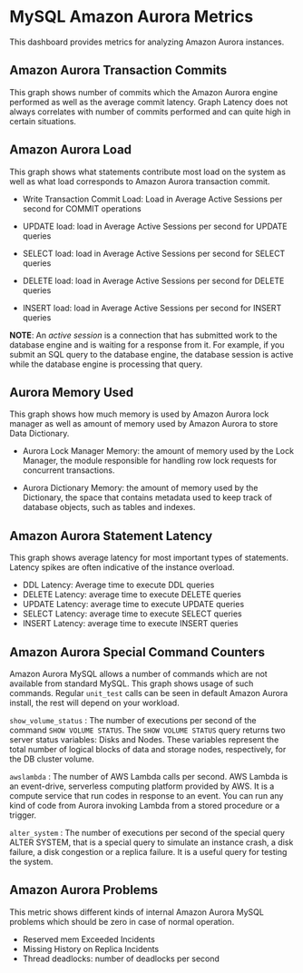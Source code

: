 # MySQL Amazon Aurora Metrics

This dashboard provides metrics for analyzing Amazon Aurora instances.

## Amazon Aurora Transaction Commits

This graph shows number of commits which the Amazon Aurora engine performed as
well as the average commit latency. Graph Latency does not always correlates
with number of commits performed and can quite high in certain situations.

## Amazon Aurora Load

This graph shows what statements contribute most load on the system as well
as what load corresponds to Amazon Aurora transaction commit.

* Write Transaction Commit Load: Load in Average Active Sessions per second for
COMMIT operations

* UPDATE load: load in Average Active Sessions per second for UPDATE queries
* SELECT load: load in Average Active Sessions per second for SELECT queries
* DELETE load: load in Average Active Sessions per second for DELETE queries
* INSERT load: load in Average Active Sessions per second for INSERT queries

**NOTE**: An *active session* is a connection that has submitted work to the
database engine and is waiting for a response from it. For example, if you
submit an SQL query to the database engine, the database session is active
while the database engine is processing that query.

## Aurora Memory Used

This graph shows how much memory is used by Amazon Aurora lock manager as well
as amount of memory used by Amazon Aurora to store Data Dictionary.

* Aurora Lock Manager Memory: the amount of memory used by the Lock Manager,
the module responsible for handling row lock requests for concurrent
transactions.

* Aurora Dictionary Memory: the amount of memory used by the Dictionary, the
space that contains metadata used to keep track of database objects, such as
tables and indexes.

## Amazon Aurora Statement Latency

This graph shows average latency for most important types of statements. Latency
spikes are often indicative of the instance overload.

* DDL Latency: Average time to execute DDL queries
* DELETE Latency: average time to execute DELETE queries
* UPDATE Latency: average time to execute UPDATE queries
* SELECT Latency: average time to execute SELECT queries
* INSERT Latency: average time to execute INSERT queries

## Amazon Aurora Special Command Counters

Amazon Aurora MySQL allows a number of commands which are not available from
standard MySQL. This graph shows usage of such commands. Regular
`unit_test` calls can be seen in default Amazon Aurora install, the rest
will depend on your workload.

`show_volume_status`
:   The number of executions per second of the command `SHOW VOLUME STATUS`. The
    `SHOW VOLUME STATUS` query returns two server status variables: Disks and
    Nodes. These variables represent the total number of logical blocks of data
    and storage nodes, respectively, for the DB cluster volume.

`awslambda`
:   The number of AWS Lambda calls per second. AWS Lambda is an event-drive,
    serverless computing platform provided by AWS. It is a compute service that
    run codes in response to an event. You can run any kind of code from Aurora
    invoking Lambda from a stored procedure or a trigger.

`alter_system`
:   The number of executions per second of the special query ALTER SYSTEM, that
    is a special query to simulate an instance crash, a disk failure, a disk
    congestion or a replica failure. It is a useful query for testing the system.

## Amazon Aurora Problems

This metric shows different kinds of internal Amazon Aurora MySQL problems
which should be zero in case of normal operation.

* Reserved mem Exceeded Incidents
* Missing History on Replica Incidents
* Thread deadlocks: number of deadlocks per second
